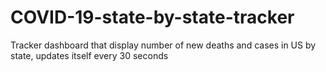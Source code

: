 # COVID-19-state-by-state-tracker
Tracker dashboard that display number of new deaths and cases in US by state, updates itself every 30 seconds

